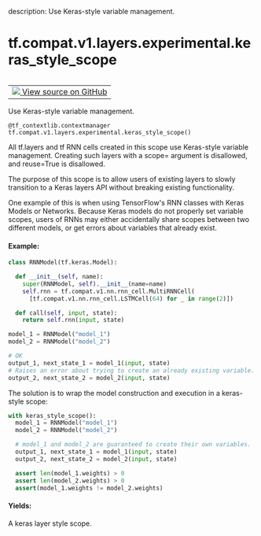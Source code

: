 description: Use Keras-style variable management.

<div itemscope itemtype="http://developers.google.com/ReferenceObject">
<meta itemprop="name" content="tf.compat.v1.layers.experimental.keras_style_scope" />
<meta itemprop="path" content="Stable" />
</div>

# tf.compat.v1.layers.experimental.keras_style_scope

<!-- Insert buttons and diff -->

<table class="tfo-notebook-buttons tfo-api nocontent" align="left">
<td>
  <a target="_blank" href="https://github.com/tensorflow/tensorflow/blob/r2.4/tensorflow/python/keras/legacy_tf_layers/base.py#L45-L111">
    <img src="https://www.tensorflow.org/images/GitHub-Mark-32px.png" />
    View source on GitHub
  </a>
</td>
</table>



Use Keras-style variable management.

<pre class="devsite-click-to-copy prettyprint lang-py tfo-signature-link">
<code>@tf_contextlib.contextmanager</code>
<code>tf.compat.v1.layers.experimental.keras_style_scope()
</code></pre>



<!-- Placeholder for "Used in" -->

All tf.layers and tf RNN cells created in this scope use Keras-style
variable management.  Creating such layers with a scope= argument is
disallowed, and reuse=True is disallowed.

The purpose of this scope is to allow users of existing layers to
slowly transition to a Keras layers API without breaking existing
functionality.

One example of this is when using TensorFlow's RNN classes with Keras
Models or Networks.  Because Keras models do not properly set variable
scopes, users of RNNs may either accidentally share scopes between two
different models, or get errors about variables that already exist.

#### Example:



```python
class RNNModel(tf.keras.Model):

  def __init__(self, name):
    super(RNNModel, self).__init__(name=name)
    self.rnn = tf.compat.v1.nn.rnn_cell.MultiRNNCell(
      [tf.compat.v1.nn.rnn_cell.LSTMCell(64) for _ in range(2)])

  def call(self, input, state):
    return self.rnn(input, state)

model_1 = RNNModel("model_1")
model_2 = RNNModel("model_2")

# OK
output_1, next_state_1 = model_1(input, state)
# Raises an error about trying to create an already existing variable.
output_2, next_state_2 = model_2(input, state)
```

The solution is to wrap the model construction and execution in a keras-style
scope:

```python
with keras_style_scope():
  model_1 = RNNModel("model_1")
  model_2 = RNNModel("model_2")

  # model_1 and model_2 are guaranteed to create their own variables.
  output_1, next_state_1 = model_1(input, state)
  output_2, next_state_2 = model_2(input, state)

  assert len(model_1.weights) > 0
  assert len(model_2.weights) > 0
  assert(model_1.weights != model_2.weights)
```

#### Yields:

A keras layer style scope.
